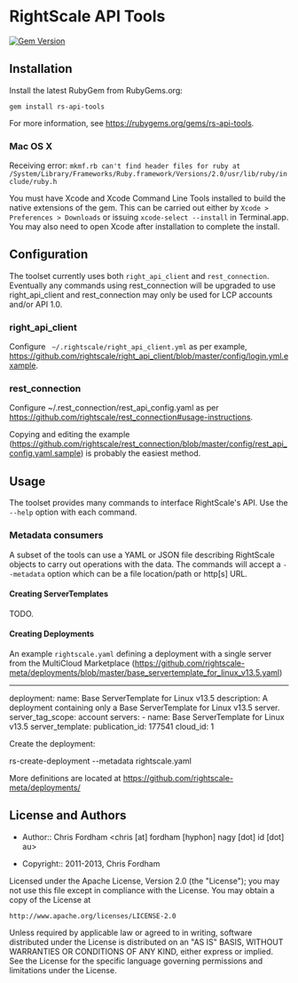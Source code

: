 # RightScale API Tools

[![Gem Version](https://fury-badge.herokuapp.com/rb/rs-api-tools.png)](http://badge.fury.io/rb/rs-api-tools)

## Installation

Install the latest RubyGem from RubyGems.org:

  `gem install rs-api-tools`
  
For more information, see https://rubygems.org/gems/rs-api-tools.

### Mac OS X

Receiving error: `mkmf.rb can't find header files for ruby at /System/Library/Frameworks/Ruby.framework/Versions/2.0/usr/lib/ruby/include/ruby.h`

You must have Xcode and Xcode Command Line Tools installed to build the native extensions of the gem.
This can be carried out either by `Xcode > Preferences > Downloads` or issuing `xcode-select --install` in Terminal.app.
You may also need to open Xcode after installation to complete the install.

## Configuration

The toolset currently uses both `right_api_client` and `rest_connection`.
Eventually any commands using rest_connection will be upgraded to use right_api_client and rest_connection may only be used for LCP accounts and/or API 1.0.

### right_api_client

Configure ` ~/.rightscale/right_api_client.yml` as per example, https://github.com/rightscale/right_api_client/blob/master/config/login.yml.example.

### rest_connection

Configure ~/.rest_connection/rest_api_config.yaml as per https://github.com/rightscale/rest_connection#usage-instructions.

Copying and editing the example (https://github.com/rightscale/rest_connection/blob/master/config/rest_api_config.yaml.sample) is probably the easiest method.

## Usage

The toolset provides many commands to interface RightScale's API. Use the `--help` option with each command.

### Metadata consumers

A subset of the tools can use a YAML or JSON file describing RightScale objects to carry out operations with the data.
The commands will accept a `--metadata` option which can be a file location/path or http[s] URL.

#### Creating ServerTemplates

TODO.

#### Creating Deployments

An example `rightscale.yaml` defining a deployment with a single server from the MultiCloud Marketplace
(https://github.com/rightscale-meta/deployments/blob/master/base_servertemplate_for_linux_v13.5.yaml)

  ---
  deployment:
    name: Base ServerTemplate for Linux v13.5
    description: A deployment containing only a Base ServerTemplate for Linux v13.5
      server.
    server_tag_scope: account
    servers:
    - name: Base ServerTemplate for Linux v13.5
      server_template:
        publication_id: 177541
      cloud_id: 1

Create the deployment:
      
  rs-create-deployment --metadata rightscale.yaml

More definitions are located at https://github.com/rightscale-meta/deployments/
  
## License and Authors

* Author:: Chris Fordham <chris [at] fordham [hyphon] nagy [dot] id [dot] au>

* Copyright:: 2011-2013, Chris Fordham

Licensed under the Apache License, Version 2.0 (the "License");
you may not use this file except in compliance with the License.
You may obtain a copy of the License at

    http://www.apache.org/licenses/LICENSE-2.0

Unless required by applicable law or agreed to in writing, software
distributed under the License is distributed on an "AS IS" BASIS,
WITHOUT WARRANTIES OR CONDITIONS OF ANY KIND, either express or implied.
See the License for the specific language governing permissions and
limitations under the License.